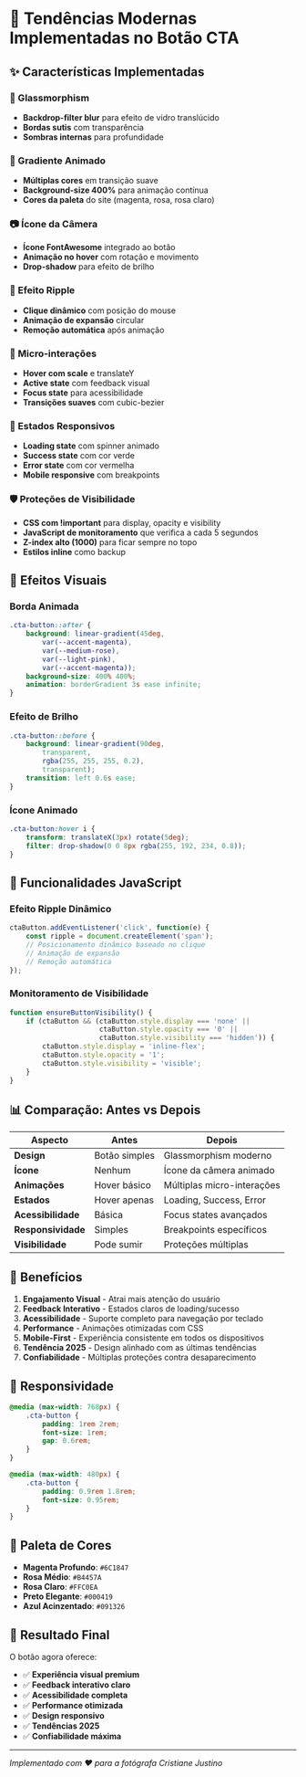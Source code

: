 # 🎨 Tendências Modernas Implementadas no Botão CTA

## ✨ Características Implementadas

### 🥃 Glassmorphism
- **Backdrop-filter blur** para efeito de vidro translúcido
- **Bordas sutis** com transparência
- **Sombras internas** para profundidade

### 🌈 Gradiente Animado
- **Múltiplas cores** em transição suave
- **Background-size 400%** para animação contínua
- **Cores da paleta** do site (magenta, rosa, rosa claro)

### 📷 Ícone da Câmera
- **Ícone FontAwesome** integrado ao botão
- **Animação no hover** com rotação e movimento
- **Drop-shadow** para efeito de brilho

### 💫 Efeito Ripple
- **Clique dinâmico** com posição do mouse
- **Animação de expansão** circular
- **Remoção automática** após animação

### 🎯 Micro-interações
- **Hover com scale** e translateY
- **Active state** com feedback visual
- **Focus state** para acessibilidade
- **Transições suaves** com cubic-bezier

### 📱 Estados Responsivos
- **Loading state** com spinner animado
- **Success state** com cor verde
- **Error state** com cor vermelha
- **Mobile responsive** com breakpoints

### 🛡️ Proteções de Visibilidade
- **CSS com !important** para display, opacity e visibility
- **JavaScript de monitoramento** que verifica a cada 5 segundos
- **Z-index alto (1000)** para ficar sempre no topo
- **Estilos inline** como backup

## 🎨 Efeitos Visuais

### Borda Animada
```css
.cta-button::after {
    background: linear-gradient(45deg, 
        var(--accent-magenta), 
        var(--medium-rose), 
        var(--light-pink), 
        var(--accent-magenta));
    background-size: 400% 400%;
    animation: borderGradient 3s ease infinite;
}
```

### Efeito de Brilho
```css
.cta-button::before {
    background: linear-gradient(90deg, 
        transparent, 
        rgba(255, 255, 255, 0.2), 
        transparent);
    transition: left 0.6s ease;
}
```

### Ícone Animado
```css
.cta-button:hover i {
    transform: translateX(3px) rotate(5deg);
    filter: drop-shadow(0 0 8px rgba(255, 192, 234, 0.8));
}
```

## 🚀 Funcionalidades JavaScript

### Efeito Ripple Dinâmico
```javascript
ctaButton.addEventListener('click', function(e) {
    const ripple = document.createElement('span');
    // Posicionamento dinâmico baseado no clique
    // Animação de expansão
    // Remoção automática
});
```

### Monitoramento de Visibilidade
```javascript
function ensureButtonVisibility() {
    if (ctaButton && (ctaButton.style.display === 'none' || 
                      ctaButton.style.opacity === '0' || 
                      ctaButton.style.visibility === 'hidden')) {
        ctaButton.style.display = 'inline-flex';
        ctaButton.style.opacity = '1';
        ctaButton.style.visibility = 'visible';
    }
}
```

## 📊 Comparação: Antes vs Depois

| Aspecto | Antes | Depois |
|---------|-------|--------|
| **Design** | Botão simples | Glassmorphism moderno |
| **Ícone** | Nenhum | Ícone da câmera animado |
| **Animações** | Hover básico | Múltiplas micro-interações |
| **Estados** | Hover apenas | Loading, Success, Error |
| **Acessibilidade** | Básica | Focus states avançados |
| **Responsividade** | Simples | Breakpoints específicos |
| **Visibilidade** | Pode sumir | Proteções múltiplas |

## 🎯 Benefícios

1. **Engajamento Visual** - Atrai mais atenção do usuário
2. **Feedback Interativo** - Estados claros de loading/sucesso
3. **Acessibilidade** - Suporte completo para navegação por teclado
4. **Performance** - Animações otimizadas com CSS
5. **Mobile-First** - Experiência consistente em todos os dispositivos
6. **Tendência 2025** - Design alinhado com as últimas tendências
7. **Confiabilidade** - Múltiplas proteções contra desaparecimento

## 📱 Responsividade

```css
@media (max-width: 768px) {
    .cta-button {
        padding: 1rem 2rem;
        font-size: 1rem;
        gap: 0.6rem;
    }
}

@media (max-width: 480px) {
    .cta-button {
        padding: 0.9rem 1.8rem;
        font-size: 0.95rem;
    }
}
```

## 🎨 Paleta de Cores

- **Magenta Profundo**: `#6C1847`
- **Rosa Médio**: `#B4457A`
- **Rosa Claro**: `#FFC0EA`
- **Preto Elegante**: `#000419`
- **Azul Acinzentado**: `#091326`

## 🚀 Resultado Final

O botão agora oferece:
- ✅ **Experiência visual premium**
- ✅ **Feedback interativo claro**
- ✅ **Acessibilidade completa**
- ✅ **Performance otimizada**
- ✅ **Design responsivo**
- ✅ **Tendências 2025**
- ✅ **Confiabilidade máxima**

---

*Implementado com ❤️ para a fotógrafa Cristiane Justino* 